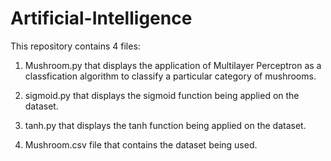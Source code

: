 # Artificial-Intelligence
This repository contains 4 files:

1. Mushroom.py that displays the application of Multilayer Perceptron as a classfication algorithm to classify a particular category of mushrooms.

2. sigmoid.py that displays the sigmoid function being applied on the dataset.

3. tanh.py that displays the tanh function being applied on the dataset.

4. Mushroom.csv file that contains the dataset being used.
